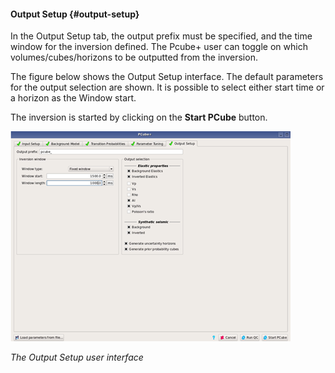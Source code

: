 #### Output Setup {#output-setup}

In the Output Setup tab, the output prefix must be specified, and the time window for the inversion defined. The Pcube+ user can toggle on which volumes/cubes/horizons to be outputted from the inversion.

The figure below shows the Output Setup interface. The default parameters for the output selection are shown. It is possible to select either start time or a horizon as the Window start.

The inversion is started by clicking on the **Start PCube** button.

![](/assets/091_Interpretation.png)

_The Output Setup user interface_

